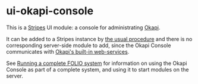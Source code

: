 # ui-okapi-console

This is a
[Stripes](https://github.com/folio-org/stripes-core)
UI module: a console for administrating
[Okapi](https://github.com/folio-org/okapi).

It can be added to a Stripes instance by
[the usual procedure](https://github.com/folio-org/stripes-core/blob/master/doc/building-from-git-checkouts.md#adding-more-modules)
and there is no corresponding server-side module to add, since the
Okapi Console communicates with
[Okapi's built-in web-services](https://github.com/folio-org/okapi/blob/master/doc/guide.md#okapis-own-web-services).

See [Running a complete FOLIO system](doc/running-a-complete-system.md)
for information on using the Okapi Console as part of a complete
system, and using it to start modules on the server.

